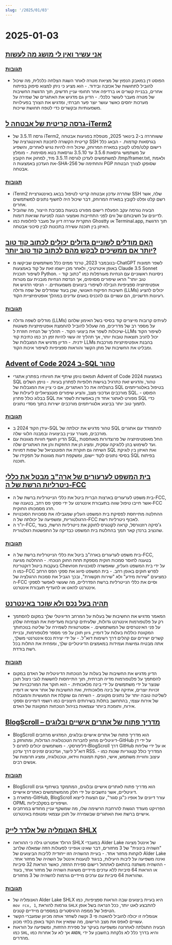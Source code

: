 ```yaml
---
slug: '/2025/01/03'
---
```


# 2025-01-03

## [אני עשיר ואין לי מושג מה לעשות](https://vinay.sh/i-am-rich-and-have-no-idea-what-to-do-with-my-life/)

### [תגובות](https://news.ycombinator.com/item?id=42579873)

- הפוסט דן במאבק הנפוץ של מציאת מטרה לאחר השגת הצלחה כלכלית, מה שיכול להוביל לתחושות של אכזבה ובידוד. - הוא מציע כי ניתן למצוא סיפוק בפיתוח אחרים, בבניית קשרים או ברדיפה אחר תחומי עניין חדשים, תוך הדגשת החשיבות של מטרה מעבר לעושר כלכלי. - הדיון גם מדגיש את האתגרים של שמירה על מערכות יחסים כאשר עושר יוצר פער חברתי, ומדגיש את הצורך בפעילויות משמעותיות ובקשרים כדי לטפח תחושת שייכות.

## [גרסה קריטית של אבטחה ל-iTerm2](https://iterm2.com/downloads/stable/iTerm2-3_5_11.changelog)

- גרסה 3.5.11 של iTerm2, ששוחררה ב-2 בינואר 2025, מטפלת בפגיעות אבטחה קריטית הקשורה לתכונת האינטגרציה של SSH בגרסאות קודמות. - הבאג כלל רישום קלט/פלט לקובץ במארח המרוחק, שיכול היה להיות נגיש לאחרים, והשפיע על משתמשי גרסאות 3.5.6 עד 3.5.10 וגרסאות בטא מסוימות. - מומלץ למשתמשים לעדכן לגרסה 3.5.11 מיד, למחוק את הקובץ /tmp/framer.txt, ולאמת את העדכון באמצעות ה-SHA-256 והחתימה של PGP שסופקו לצורך הבטחת אבטחה.

### [תגובות](https://news.ycombinator.com/item?id=42579472)

- iTerm2 שחררה עדכון אבטחה קריטי לטיפול בבאג באינטגרציית SSH שלה, אשר רשם קלט ופלט לקובץ במארח המרוחק, דבר שיכול היה לחשוף נתונים למשתמשים אחרים.
- הבעיה נגרמה עקב הפעלת רישום מפורט בטעות בסביבת הייצור, מה שהוביל לדיונים על חשיבותם של ווים לפני התחייבות ואמצעי הגנה למניעת שגיאות דומות.
- התקרית עוררה דיון על מעבר לחלופות כמו Ghostty או Terminal.app, תוך הדגשת האיזון בין תוכנה עשירה בתכונות לבין סיכוני אבטחה.

## [האם מודלים לשוניים גדולים יכולים לכתוב קוד טוב יותר אם ממשיכים לבקש מהם לכתוב קוד טוב יותר?](https://minimaxir.com/2025/01/write-better-code/)

- בנובמבר 2023, טרנד ממים כלל משתמשים שביקשו מ-ChatGPT לשפר תמונות באופן איטרטיבי, ולאחר מכן יישמו זאת על קוד באמצעות Claude 3.5 Sonnet לשיפור תוכנית Python. - ניסיונות ראשוניים עם הנחיות מעורפלות כמו "כתוב קוד טוב יותר" הראו שיפורים מסוימים, אך הנדסת הנחיות מובנית עם מטרות אופטימיזציה ספציפיות הובילה לשיפורי ביצועים משמעותיים. - הניסוי הדגיש את חשיבות הפיקוח האנושי, שכן בעוד שמודלים של שפה גדולה (LLMs) יכולים להציע רעיונות חדשניים, הם עשויים גם להכניס באגים עדינים במהלך אופטימיזציית הקוד.

### [תגובות](https://news.ycombinator.com/item?id=42584400)

- מודלים לשפה גדולה (LLMs) לעיתים קרובות מייצרים קוד בסיסי בשל האימון שלהם על מספר רב של מדריכים, מה שעלול להוביל להחמצת אופטימיזציות פשוטות שיכולות לשפר את ביצועי הקוד. - תהליך של הנחיה חוזרת ל-LLMs לשיפור הקוד יכול להניב תוצאות טובות יותר, אך תהליך זה עשוי להיות זמן רב כמו כתיבת קוד ידנית. - הדיון מדגיש את המגבלות של LLMs בהבנת אופטימיזציות מורכבות ומבליט את החשיבות של מתן הקשר והוראות ספציפיות לשיפור איכות הקוד.

## [Advent of Code 2024 ב-SQL טהור](http://databasearchitects.blogspot.com/2024/12/advent-of-code-2024-in-pure-sql.html)

- תומאס נוימן שיתף את חוויותיו בפתרון אתגרי Advent of Code 2024 באמצעות SQL טהור, והדגיש זאת כתרגיל בגישות חלופיות לפתרון בעיות. - נוימן השלים בהצלחה את כל האתגרים, אם כי ציין את המגבלות של SQL בטיפול באלגוריתמים מורכבים ועדכוני מצב, והציע שיפורים פוטנציאליים ליעילות של SQL. - הפוסט בבלוג כולל פתרון SQL מפורט לאתגר אחד ודן באפשרות לשפר את SQL כדי לתמוך טוב יותר בביצוע אלגוריתמים מורכבים ישירות בתוך מסדי נתונים.

### [תגובות](https://news.ycombinator.com/item?id=42577736)

- עידן הקוד 2024 ב-SQL טהור מדגיש את יכולתה של SQL להתמודד עם אתגרים מורכבים, מעורר עניין בביצועיה ובמבנה הלוגי שלה.
- הדיון חושף חוויות מגוונות עם SQL, החל מאופטימיזציה של פרוצדורות מאוחסנות ועד לשימוש בהן ללוגיקה עסקית, ומציג הן את החוזקות והן את האתגרים שלה.
- השיחה גם חוקרת את הפוטנציאל של שפות דמויות SQL ואת האיזון בין לוגיקת בסיסי נתונים לקוד יישום, ומשקפת דעות מגוונות על תפקידו של SQL בפיתוח תוכנה.

## [בית המשפט לערעורים של ארה"ב מבטל את כללי ניטרליות הרשת של ה-FCC](https://www.tvtechnology.com/news/sixth-circuit-of-appeals-strikes-down-fccs-net-neutrality-rules)

- בית משפט לערעורים בארצות הברית ביטל את כללי הנייטרליות ברשת של ה-FCC, אשר חייבו טיפול שווה בתעבורת אינטרנט על ידי ספקי פס רחב, בטענה שה-FCC חרג מסמכותו החוקית.
- ההחלטה מתייחסת לפסיקת בית המשפט העליון שמגבילה את סמכויות הסוכנויות הרגולטוריות, ומשפיעה על יכולתה של ה-FCC לאכוף ניטרליות רשת.
- יו"ר ה-FCC, ג'סיקה רוזנוורסל, קראה לקונגרס לחוקק את נייטרליות הרשת, בעוד שהנציב ברנדן קאר תמך בהחלטת בית המשפט כבדיקה על התפשטות רגולטורית.

### [תגובות](https://news.ycombinator.com/item?id=42578237)

- בית משפט לערעורים בארה"ב ביטל את כללי הנייטרליות ברשת של ה-FCC, בטענה לחוסר סמכות חוקית מספקת תחת החוק הנוכחי. - ההחלטה מגיעה בעקבות ביטול דוקטרינת Chevron על ידי בית המשפט העליון, שאפשרה לסוכנויות כמו ה-FCC לפרש חוקים באופן רחב. - בית המשפט סיווג את ספקי הפס הרחב כמציעים "שירות מידע" ולא "שירות תקשורת", ובכך הגביל את סמכות הרגולציה של ה-FCC וסיים את כללי הנייטרליות ברשת הפדרליים, מה שעשוי לאפשר לספקי אינטרנט להאט או להעדיף תעבורת אינטרנט.

## [תהיה בעל נכס ולא שוכר באינטרנט](https://den.dev/blog/be-a-property-owner-not-a-renter-on-the-internet/)

- המאמר מדגיש את החשיבות של בעלות על המרחב הדיגיטלי שלך במקום להסתמך רק על פלטפורמות אינטרנט גדולות, שלעיתים קרובות מעדיפות את הצמיחה שלהן על פני האינטרסים של המשתמשים. - אסטרטגיות לשמירה על שליטה בנוכחותך המקוונת כוללות בעלות על דומיין, גיוון תוכן על פני מספר פלטפורמות, ובניית קשרים ישירים עם קהלים דרך רשימות דוא"ל. - על ידי יצירת נכס אינטרנטי משלך, אתה מבטיח גמישות ועמידות במאמצים הדיגיטליים שלך, ומפחית את התלות בכל רשת בודדת.

### [תגובות](https://news.ycombinator.com/item?id=42581119)

- הדיון מדגיש את החשיבות של בעלות על הנוכחות הדיגיטלית של האדם במקום להסתמך על פלטפורמות מדיה חברתית, תוך התייחסות לחששות לגבי ניצול תוכן שנוצר על ידי משתמשים על ידי בינה מלאכותית. - הוא חוקר את המורכבויות של זכויות יוצרים, אתיקה של בינה מלאכותית, ואת החשיבות של אתר אישי או דומיין לשליטה טובה יותר על נתונים מקוונים. - השיחה גם שוקלת את המעשיות והמגבלות של אירוח עצמי, בהתחשב בתלות בשירותים חיצוניים כמו רושמי דומיינים וספקי אירוח, ותומכת ביותר עצמאות בניהול הנוכחות המקוונת של האדם.

## [BlogScroll – מדריך פתוח של אתרים אישיים ובלוגים](https://blogscroll.com/)

- BlogScroll הוא מדריך פתוח של אתרים אישיים ובלוגים, המדגיש מרחבים דיגיטליים מחוץ לחברות הטכנולוגיה הגדולות, ומתוחזק ב-GitHub על ידי דן דלימרסקי. - משתמשים יכולים לתרום ל-BlogScroll דרך GitHub או על ידי שליחת דוא"ל ליוצר, ועדכונים זמינים דרך עדכון RSS. - המדריך כולל קטגוריות שונות כמו עיצוב וחוויית משתמש, אישי, הפקת תמונות ווידאו, וטכנולוגיה, ומציג תרומות של אנשים רבים.

### [תגובות](https://news.ycombinator.com/item?id=42583086)

- BlogScroll הוא מדריך פתוח לאתרים אישיים ובלוגים, המתמקד בשיתוף גנים דיגיטליים, אשר נחשבים על ידי חלק מהמשתמשים כאתרים אישיים.
- מתארח ב-GitHub, BlogScroll עורר דיונים על אופיו כ"גן סגור", עם הצעות לייצוא OPML ושיפורים בסקלביליות.
- הפרויקט מעודד הגשות להרחבת הרשימה שלו, מה שמשקף עניין מחודש במרחבים אישיים ברשת ואת האתגרים שבשמירה על תוכן עצמאי ומטופח באינטרנט.

## [האנומליה של אלדר לייק SHLX](https://tavianator.com/2025/shlx.html)

- הרולד אפטרוט גילה כי ההוראה SHLX במעבדי Alder Lake של אינטל מציגה "השהיה בינונית" של 3 מחזורים, דבר שאינו אופייני לפעולות הזזה שמאלה שלרוב לוקחות מחזור אחד. - בעיית ההשהיה הזו ייחודית לליבות הביצועים של Alder Lake ואינה משפיעה על ליבות היעילות, בניגוד לטענות אינטל על השהיה של מחזור אחד. - ההשהיה משתנה בהתאם לאתחול רישום ספירת ההזזה, כאשר הוראות 32 סיביות או הוראות 64 סיביות ללא ערכים מיידיים משיגות השהיה של מחזור אחד, בעוד שהוראות 64 סיביות עם ערכים מיידיים גורמות להשהיה של 3 מחזורים.

### [תגובות](https://news.ycombinator.com/item?id=42579969)

- האנומליה של Alder Lake SHLX היא בעיית ביצועים שבה הוראות ספציפיות, כמו `mov rcx, 1`, גורמות להוראת `SHLX` להתבצע לאט יותר, ככל הנראה בשל אופן הטיפול של ממפה הרגיסטרים במספרים מיידיים קטנים.
- אנומליה זו יכולה להוביל להאטה פי 3 וקשה לשחזר אותה מכיוון שמעברי הקשר עשויים לאפס את מצב הרישום, מה שמאיץ את הקוד באופן בלתי מכוון.
- הבעיה התגלתה לאחרונה ומשפיעה בעיקר על ספירת ההזזות, ומשפיעה על הוראות כמו `SHL`, אך לא על אחרות כמו `ANDN`, והיא בדרך כלל לא נלקחת בחשבון על ידי מהדרים.

<head>
  <meta property="og:title" content="אני עשיר ואין לי מושג מה לעשות" />
  <meta property="og:type" content="website" />
  <meta property="og:image" content="https://og.cho.sh/api/og/?title=%D7%90%D7%A0%D7%99%20%D7%A2%D7%A9%D7%99%D7%A8%20%D7%95%D7%90%D7%99%D7%9F%20%D7%9C%D7%99%20%D7%9E%D7%95%D7%A9%D7%92%20%D7%9E%D7%94%20%D7%9C%D7%A2%D7%A9%D7%95%D7%AA&subheading=%D7%99%D7%95%D7%9D%20%D7%A9%D7%99%D7%A9%D7%99%2C%203%20%D7%91%D7%99%D7%A0%D7%95%D7%90%D7%A8%202025%3A%20%D7%A1%D7%99%D7%9B%D7%95%D7%9D%20%D7%97%D7%93%D7%A9%D7%95%D7%AA%20Hacker" />
</head>
